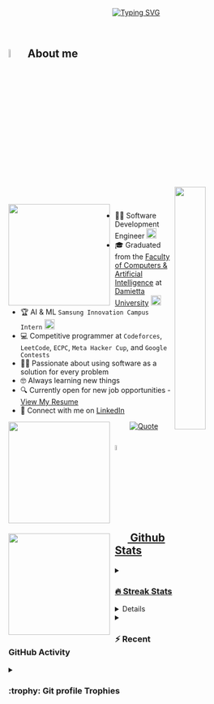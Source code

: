 <p align="center">
	<a href="https://git.io/typing-svg"><img src="https://readme-typing-svg.demolab.com?font=Fira+Code&pause=1000&width=435&lines=+HI+I'm+Asem+Ebrahim+Gado;+I'm+A+Software+Development+Engineer;Samsung+Innovation+Campus+Intern;DEPI+.NET+Web+Development+Intern;ITI+.NET+Web+Development+Intern;Love+Competitive+Programming+;Use+Software+As+a+Solution+For+Problems;Always+learning+new+things" alt="Typing SVG" /></a>
</p>


<br>


	
## <img src = "https://i.pinimg.com/originals/3f/7e/4e/3f7e4eff7c96e9fe4b8b4b1ff3f7bdb5.gif" width = 6.5%> About me

<img align="right" src="https://github.com/Asmblxer/Asmblxer/blob/main/Images/Right_Side.gif?raw=true" width=35%>

<br><br>
<img src="https://media4.giphy.com/media/dMLmQfCO7lCA2gX3tw/giphy.gif?cid=ecf05e47ak6mwfu812269zzr8ydv529109qzpb8rszwnja9e&rid=giphy.gif&ct=s" width="200" style="float: left; margin-right: 10px;">


- 👨‍💻 Software Development Engineer <img src="https://media2.giphy.com/media/QssGEmpkyEOhBCb7e1/giphy.gif?cid=ecf05e47a0n3gi1bfqntqmob8g9aid1oyj2wr3ds3mg700bl&rid=giphy.gif" width="20">
- 🎓 Graduated from the [Faculty of Computers & Artificial Intelligence](https://cai.du.edu.eg/) at [Damietta University](https://www.du.edu.eg/) <img src="https://github.com/Asmblxer/Asmblxer/blob/main/Images/Programming_Languages.gif?raw=true" width="20">
- 🏆 AI & ML `Samsung Innovation Campus Intern` <img src="https://github.com/Asmblxer/Asmblxer/blob/main/Images/Front_End.gif?raw=true" width="20">
- 💻 Competitive programmer at `Codeforces`, `LeetCode`, `ECPC`, `Meta Hacker Cup`, and `Google Contests` 
- ✍🏻 Passionate about using software as a solution for every problem 
- 🤓 Always learning new things 
- 🔍 Currently open for new job opportunities - [View My Resume](https://docs.google.com/document/d/1PFFev8X5FWzHtPqI6cOJRKy5ZKBKy0CluyJ0xw_TzRA/edit?usp=sharing) 
- 🔗 Connect with me on [LinkedIn](https://www.linkedin.com/in/asemgado/)

<img src="https://github.com/Asmblxer/Asmblxer/blob/main/Images/IDEs.gif?raw=true" width="200" style="float: left; margin-right: 10px; margin-bottom: 20px;">
<img src="https://github.com/Asmblxer/Asmblxer/blob/main/Images/Software_Tools.gif?raw=true" width="200" style="float: left; margin-right: 10px; margin-bottom: 20px;">

<p align = "center">
	<a href="https://github.com/piyushsuthar/github-readme-quotes"> <img alt = "Quote" src="https://quotes-github-readme.vercel.app/api?type=horizontal&theme=tokyonight&animation=grow_out_in&quoteCategory=programming">
</p>

## <img src="https://media1.giphy.com/media/v1.Y2lkPTc5MGI3NjExYzFhYzJkMmQ2MWQ3ZGY3MDhjZTE3MDI2Mzk3NzE1OWQyZTRlMmYwMCZjdD1z/iY8CRBdQXODJSCERIr/giphy.gif" width=5% valign="bottom"> Github Stats

<details><summary><h3> 🔥 Streak Stats</h3></summary>

----	

<p align="center"><img src="https://github-readme-streak-stats.herokuapp.com/?user=Asmblxer&theme=tokyonight_duo" alt="Asmblxer" /></p>

</details>
  
<details><summary><h3>💻 GitHub Profile Stats</h3></summary>

----
	
<p align="center">
    <a href="https://github.com/anuraghazra/github-readme-stats">
	    <img alt="Asmblxer's Github Stats" src="https://github-readme-stats.vercel.app/api?username=Asmblxer&show_icons=true&count_private=true&locale=en&theme=tokyonight&layout=compact" height="230px"/></a>
	  <img src="https://github-readme-stats.vercel.app/api/top-langs?username=Asmblxer&langs_count=10&show_icons=true&locale=en&theme=tokyonight" alt="Asmblxer" height="230px"/>
<br/>

  <b>Note:</b> Top languages is only a metric of the languages my public code consists of and doesn't reflect experience or skill level.
  </p>
</details>

<details><summary><h3>⚡ Recent GitHub Activity</h3></summary>

----
	
<img src="https://github-readme-activity-graph.vercel.app/graph?username=Asmblxer&bg_color=1a1b27&color=aa82d9&line=628edb&point=64bfaf&area=true&hide_border=true)(https://github.com/ashutosh00710/github-readme-activity-graph)">
 
</details>

<details><summary> <h3> :trophy: Git profile Trophies </h3></summary>

----
	
<p align="center"> <a href="https://github.com/ryo-ma/github-profile-trophy"><img src="https://github-profile-trophy.vercel.app/?username=Asmblxer&layout=compact&theme=tokyonight&column=4&margin-w=15&margin-h=15" alt="Asmblxer" /></a> </p>

</details>
	

	
